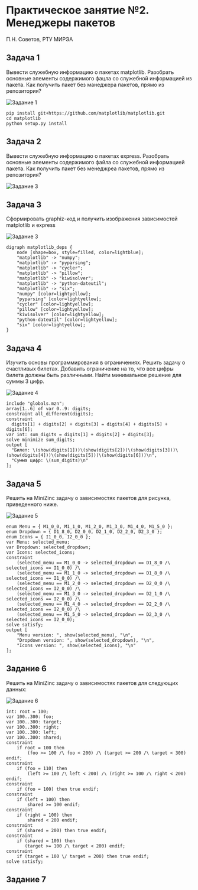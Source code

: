# Практическое занятие №2. Менеджеры пакетов

П.Н. Советов, РТУ МИРЭА

## Задача 1

Вывести служебную информацию о пакетах matplotlib. Разобрать основные элементы содержимого фацла со служебной информацией из пакета. Как получить пакет без манеджера пакетов, прямо из репозитория?

![Задание 1](https://github.com/teeeema/mingazutdinov.a.r/blob/main/prac_2/1.jpg)

```
pip install git+https://github.com/matplotlib/matplotlib.git
cd matplotlib
python setup.py install
```

## Задача 2

Вывести служебную информацию о пакетах express. Разобрать основные элементы содержимого файла со служебной информацией пакета. Как получить пакет без менеджреа пакетов, прямо из репозитория?

![Задание 3](https://github.com/teeeema/mingazutdinov.a.r/blob/main/prac_2/2.jpg)

## Задача 3

Сформировать graphiz-код и получить изображения зависимостей matplotlib и express

![Задание 3](https://github.com/teeeema/mingazutdinov.a.r/blob/main/prac_2/3.png)

```
digraph matplotlib_deps {
    node [shape=box, style=filled, color=lightblue];
    "matplotlib" -> "numpy";
    "matplotlib" -> "pyparsing";
    "matplotlib" -> "cycler";
    "matplotlib" -> "pillow";
    "matplotlib" -> "kiwisolver";
    "matplotlib" -> "python-dateutil";
    "matplotlib" -> "six";
    "numpy" [color=lightyellow];
    "pyparsing" [color=lightyellow];
    "cycler" [color=lightyellow];
    "pillow" [color=lightyellow];
    "kiwisolver" [color=lightyellow];
    "python-dateutil" [color=lightyellow];
    "six" [color=lightyellow];
}
```

## Задача 4

Изучить основы программирования в ограничениях. Решить задачу о счастливых билетах. Добавить ограничение на то, что все цифры билета должны быть различными. Найти минимальное решение для суммы 3 цифр.

![Задание 4](https://github.com/teeeema/mingazutdinov.a.r/blob/main/prac_2/4.jpg)

```
include "globals.mzn";  
array[1..6] of var 0..9: digits;
constraint all_different(digits);
constraint
  digits[1] + digits[2] + digits[3] = digits[4] + digits[5] + digits[6];
var int: sum_digits = digits[1] + digits[2] + digits[3];
solve minimize sum_digits;
output [
  "Билет: \(show(digits[1]))\(show(digits[2]))\(show(digits[3]))\(show(digits[4]))\(show(digits[5]))\(show(digits[6]))\n",
  "Сумма цифр: \(sum_digits)\n"
];
```

## Задача 5

Решить на MiniZinc задачу о зависимостях пакетов для рисунка, приведенного ниже.

![Задание 5](https://github.com/teeeema/mingazutdinov.a.r/blob/main/prac_2/5.jpg)

```
enum Menu = { M1_0_0, M1_1_0, M1_2_0, M1_3_0, M1_4_0, M1_5_0 };
enum Dropdown = { D1_8_0, D2_0_0, D2_1_0, D2_2_0, D2_3_0 };
enum Icons = { I1_0_0, I2_0_0 };
var Menu: selected_menu;
var Dropdown: selected_dropdown;
var Icons: selected_icons;
constraint
    (selected_menu == M1_0_0 -> selected_dropdown == D1_8_0 /\ selected_icons == I1_0_0) /\
    (selected_menu == M1_1_0 -> selected_dropdown == D1_8_0 /\ selected_icons == I1_0_0) /\
    (selected_menu == M1_2_0 -> selected_dropdown == D2_0_0 /\ selected_icons == I2_0_0) /\
    (selected_menu == M1_3_0 -> selected_dropdown == D2_1_0 /\ selected_icons == I2_0_0) /\
    (selected_menu == M1_4_0 -> selected_dropdown == D2_2_0 /\ selected_icons == I2_0_0) /\
    (selected_menu == M1_5_0 -> selected_dropdown == D2_3_0 /\ selected_icons == I2_0_0);
solve satisfy;
output [
    "Menu version: ", show(selected_menu), "\n",
    "Dropdown version: ", show(selected_dropdown), "\n",
    "Icons version: ", show(selected_icons), "\n"
];
```

## Задание 6

Решить на MiniZinc задачу о зависимостях пакетов для следующих данных:

![Задание 6](https://github.com/teeeema/mingazutdinov.a.r/blob/main/prac_2/6.jpg)

```
int: root = 100;
var 100..300: foo;
var 100..300: target;
var 100..300: right;
var 100..300: left;
var 100..300: shared;
constraint
    if root = 100 then
        (foo >= 100 /\ foo < 200) /\ (target >= 200 /\ target < 300) endif;
constraint
    if (foo = 110) then
        (left >= 100 /\ left < 200) /\ (right >= 100 /\ right < 200) endif;
constraint    
    if (foo = 100) then true endif;
constraint
    if (left = 100) then
        shared >= 100 endif;     
constraint
    if (right = 100) then
        shared < 200 endif;    
constraint    
    if (shared = 200) then true endif;
constraint
    if (shared = 100) then
       (target >= 100 /\ target < 200) endif;   
constraint    
    if (target = 100 \/ target = 200) then true endif;
solve satisfy;
```

## Задание 7

```

```

